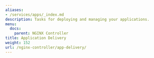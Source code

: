 ```yaml
---
aliases:
- /services/apps/_index.md
description: Tasks for deploying and managing your applications.
menu:
  docs:
    parent: NGINX Controller
title: Application Delivery
weight: 152
url: /nginx-controller/app-delivery/
---
```

